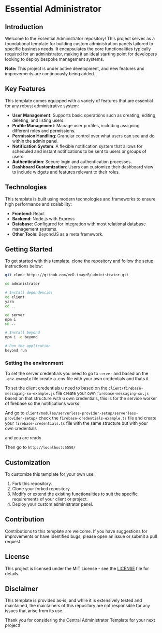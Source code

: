 # Essential Administrator

## Introduction

Welcome to the Essential Administrator repository! This project serves as a foundational template for building custom
administration panels tailored to specific business needs. It encapsulates the core functionalities typically required
for an administrator, making it an ideal starting point for developers looking to deploy bespoke management systems.

**Note:** This project is under active development, and new features and improvements are continuously being added.

## Key Features

This template comes equipped with a variety of features that are essential for any robust administrative system:

-   **User Management**: Supports basic operations such as creating, editing, deleting, and listing users.
-   **Profile Management**: Manage user profiles, including assigning different roles and permissions.
-   **Permission Handling**: Granular control over what users can see and do within the admin panel.
-   **Notification System**: A flexible notification system that allows for scheduled and instant notifications to be
    sent to users or groups of users.
-   **Authentication**: Secure login and authentication processes.
-   **Dashboard Customization**: Users can customize their dashboard view to include widgets and features relevant to
    their roles.

## Technologies

This template is built using modern technologies and frameworks to ensure high performance and scalability:

-   **Frontend**: React
-   **Backend**: Node.js with Express
-   **Database**: Configured for integration with most relational database management systems.
-   **Other Tools**: BeyondJS as a meta framework.

## Getting Started

To get started with this template, clone the repository and follow the setup instructions below:

```bash
git clone https://github.com/veD-tnayrB/administrator.git

cd administrator
```

```bash
# Install dependencies
cd client
yarn
cd ..
```

```bash
cd server
npm i
cd ..
```

```bash
# Install beyond
npm i -g beyond
```

```bash
# Run the application
beyond run
```

### Setting the environment

To set the server credentials you need to go to `server` and based on the `.env.example` file create a .env file with
your own credentials and thats it

To set the client credentials u need to based on the `client/firebase-messaging-sw-example.js` file create your own
`firebase-messaging-sw.js` based on that structure with u own credentials, this is for the service worker of firebase so
the notifications works

And go to `client/modules/serverless-provider-setup/serverless-provider-setup/` check the
`firebase-credentials-example.ts` file and create your `firebase-credentials.ts` file with the same structure but with
your own credentials

and you are ready

Then go to `http://localhost:6550/`

## Customization

To customize this template for your own use:

1. Fork this repository.
2. Clone your forked repository.
3. Modify or extend the existing functionalities to suit the specific requirements of your client or project.
4. Deploy your custom administrator panel.

## Contribution

Contributions to this template are welcome. If you have suggestions for improvements or have identified bugs, please
open an issue or submit a pull request.

## License

This project is licensed under the MIT License - see the [LICENSE](LICENSE) file for details.

## Disclaimer

This template is provided as-is, and while it is extensively tested and maintained, the maintainers of this repository
are not responsible for any issues that arise from its use.

Thank you for considering the Central Administrator Template for your next project!
